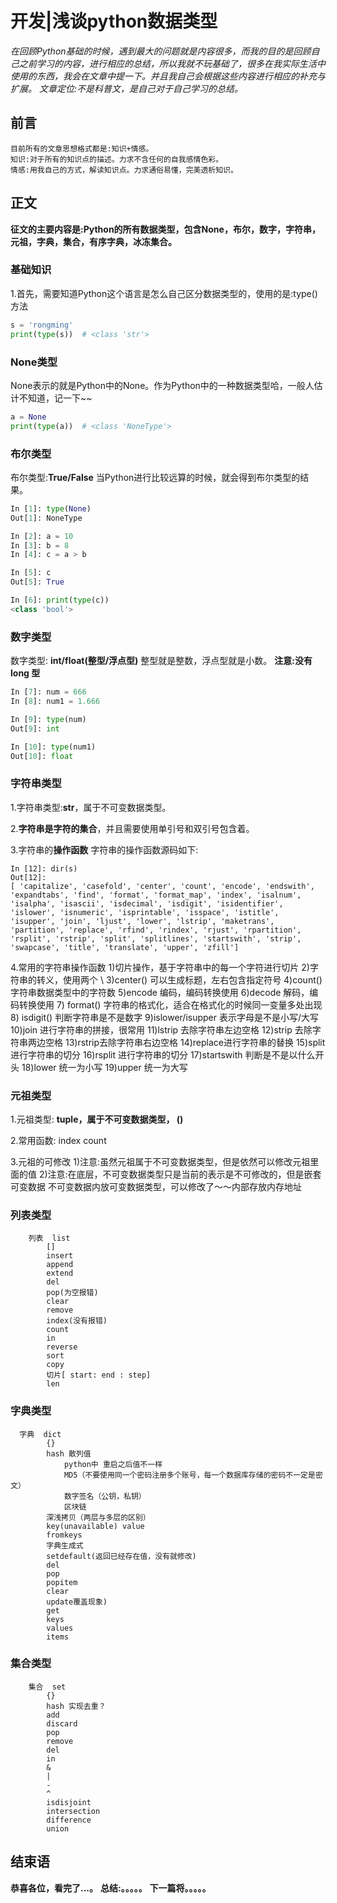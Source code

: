 # 开发|浅谈python数据类型
*在回顾Python基础的时候，遇到最大的问题就是内容很多，而我的目的是回顾自己之前学习的内容，进行相应的总结，所以我就不玩基础了，很多在我实际生活中使用的东西，我会在文章中提一下。并且我自己会根据这些内容进行相应的补充与扩展。*
*文章定位:不是科普文，是自己对于自己学习的总结。*

## 前言
    目前所有的文章思想格式都是:知识+情感。
    知识:对于所有的知识点的描述。力求不含任何的自我感情色彩。
    情感:用我自己的方式，解读知识点。力求通俗易懂，完美透析知识。

## 正文
**征文的主要内容是:Python的所有数据类型，包含None，布尔，数字，字符串，元祖，字典，集合，有序字典，冰冻集合。**

### 基础知识
1.首先，需要知道Python这个语言是怎么自己区分数据类型的，使用的是:type() 方法
```python
s = 'rongming'
print(type(s))  # <class 'str'>
```

###   None类型
None表示的就是Python中的None。作为Python中的一种数据类型哈，一般人估计不知道，记一下~~
```python
a = None
print(type(a))  # <class 'NoneType'>
```

### 布尔类型 
布尔类型:**True/False**
当Python进行比较远算的时候，就会得到布尔类型的结果。
```python
In [1]: type(None)
Out[1]: NoneType

In [2]: a = 10
In [3]: b = 8
In [4]: c = a > b

In [5]: c
Out[5]: True

In [6]: print(type(c))
<class 'bool'>
```


### 数字类型
数字类型: **int/float(整型/浮点型)**
整型就是整数，浮点型就是小数。
**注意:没有long 型**
```python
In [7]: num = 666
In [8]: num1 = 1.666

In [9]: type(num)
Out[9]: int

In [10]: type(num1)
Out[10]: float
```


### 字符串类型
1.字符串类型:**str**，属于不可变数据类型。

2.**字符串是字符的集合**，并且需要使用单引号和双引号包含着。

3.字符串的**操作函数**
字符串的操作函数源码如下:
```
In [12]: dir(s)
Out[12]:
[ 'capitalize', 'casefold', 'center', 'count', 'encode', 'endswith', 'expandtabs', 'find', 'format', 'format_map', 'index', 'isalnum', 'isalpha', 'isascii', 'isdecimal', 'isdigit', 'isidentifier', 'islower', 'isnumeric', 'isprintable', 'isspace', 'istitle', 'isupper', 'join', 'ljust', 'lower', 'lstrip', 'maketrans', 'partition', 'replace', 'rfind', 'rindex', 'rjust', 'rpartition', 'rsplit', 'rstrip', 'split', 'splitlines', 'startswith', 'strip', 'swapcase', 'title', 'translate', 'upper', 'zfill']
```
4.常用的字符串操作函数
1)切片操作，基于字符串中的每一个字符进行切片
2)字符串的转义，使用两个 \\
3)center() 可以生成标题，左右包含指定符号
4)count() 字符串数据类型中的字符数
5)encode 编码，编码转换使用
6)decode 解码，编码转换使用
7) format() 字符串的格式化，适合在格式化的时候同一变量多处出现
8) isdigit() 判断字符串是不是数字
9)islower/isupper 表示字母是不是小写/大写
10)join 进行字符串的拼接，很常用
11)lstrip 去除字符串左边空格
12)strip 去除字符串两边空格
13)rstrip去除字符串右边空格
14)replace进行字符串的替换
15)split 进行字符串的切分
16)rsplit  进行字符串的切分
17)startswith 判断是不是以什么开头
18)lower 统一为小写
19)upper 统一为大写





            

### 元祖类型
1.元祖类型: **tuple，属于不可变数据类型， ()**

2.常用函数:
index
count

3.元祖的可修改
1)注意:虽然元祖属于不可变数据类型，但是依然可以修改元祖里面的值
2)注意:在底层，不可变数据类型只是当前的表示是不可修改的，但是嵌套可变数据
            不可变数据内放可变数据类型，可以修改了～～内部存放内存地址


### 列表类型


        列表  list  
            []
            insert
            append
            extend
            del
            pop(为空报错)
            clear
            remove
            index(没有报错)
            count
            in
            reverse
            sort
            copy
            切片[ start: end : step]
            len

### 字典类型
      字典  dict
            {}
            hash 散列值
                python中 重启之后值不一样
                MD5（不要使用同一个密码注册多个账号，每一个数据库存储的密码不一定是密文）
                数字签名（公钥，私钥）
                区块链
            深浅拷贝（两层与多层的区别）
            key(unavailable) value
            fromkeys
            字典生成式
            setdefault(返回已经存在值，没有就修改)
            del
            pop
            popitem
            clear
            update覆盖现象)
            get
            keys
            values
            items

### 集合类型
        集合  set
            {}
            hash 实现去重？
            add
            discard
            pop
            remove
            del
            in
            &
            |
            -
            ^
            isdisjoint
            intersection
            difference
            union  


  


## 结束语
 **恭喜各位，看完了...。**
**总结:。。。。。**
**下一篇将。。。。。**








